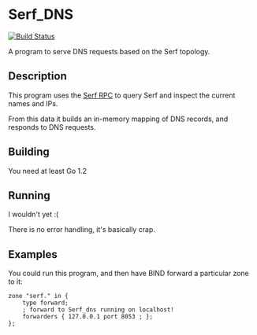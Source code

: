 # Serf_DNS
[![Build Status](https://travis-ci.org/solarkennedy/serf_dns.svg?branch=master)](https://travis-ci.org/solarkennedy/serf_dns)

A program to serve DNS requests based on the Serf topology.

## Description

This program uses the [Serf RPC](http://www.serfdom.io/docs/agent/rpc.html) 
to query Serf and inspect the current names and IPs.

From this data it builds an in-memory mapping of DNS records, and responds to
DNS requests.

## Building

You need at least Go 1.2

## Running

I wouldn't yet :( 

There is no error handling, it's basically crap.

## Examples

You could run this program, and then have BIND forward a particular zone 
to it:

```
zone "serf." in {
    type forward;
    ; forward to Serf_dns running on localhost!
    forwarders { 127.0.0.1 port 8053 ; };
};
```
